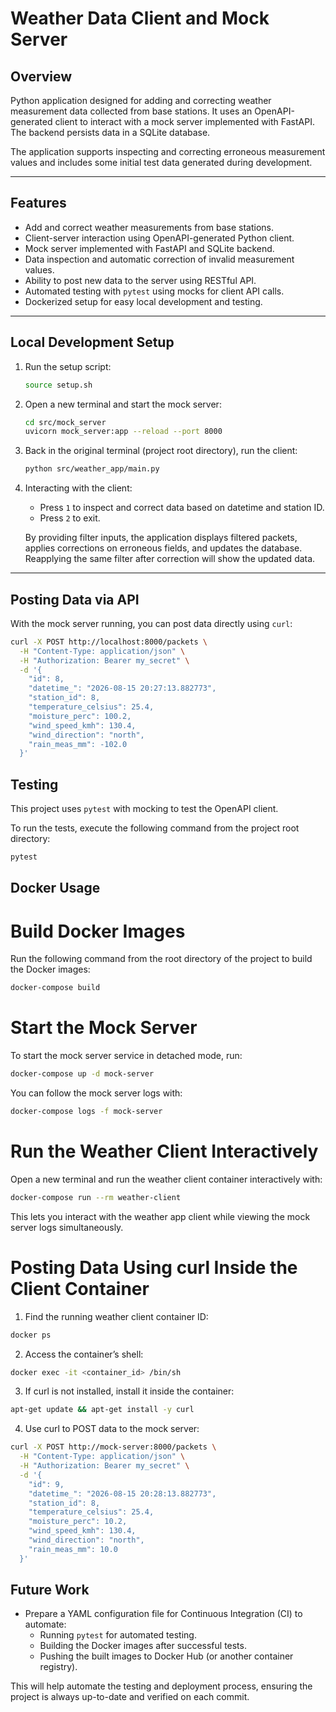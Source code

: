 # Weather Data Client and Mock Server

## Overview

Python application designed for adding and correcting weather measurement data collected from base stations. It uses an OpenAPI-generated client to interact with a mock server implemented with FastAPI. The backend persists data in a SQLite database.

The application supports inspecting and correcting erroneous measurement values and includes some initial test data generated during development.

---

## Features

- Add and correct weather measurements from base stations.
- Client-server interaction using OpenAPI-generated Python client.
- Mock server implemented with FastAPI and SQLite backend.
- Data inspection and automatic correction of invalid measurement values.
- Ability to post new data to the server using RESTful API.
- Automated testing with `pytest` using mocks for client API calls.
- Dockerized setup for easy local development and testing.

---

## Local Development Setup

1. Run the setup script:

    ```bash
    source setup.sh
    ```

2. Open a new terminal and start the mock server:

    ```bash
    cd src/mock_server
    uvicorn mock_server:app --reload --port 8000
    ```

3. Back in the original terminal (project root directory), run the client:

    ```bash
    python src/weather_app/main.py
    ```

4. Interacting with the client:

    - Press `1` to inspect and correct data based on datetime and station ID.
    - Press `2` to exit.

    By providing filter inputs, the application displays filtered packets, applies corrections on erroneous fields, and updates the database. Reapplying the same filter after correction will show the updated data.

---

## Posting Data via API

With the mock server running, you can post data directly using `curl`:

```bash
curl -X POST http://localhost:8000/packets \
  -H "Content-Type: application/json" \
  -H "Authorization: Bearer my_secret" \
  -d '{
    "id": 8,
    "datetime_": "2026-08-15 20:27:13.882773",
    "station_id": 8,
    "temperature_celsius": 25.4,
    "moisture_perc": 100.2,
    "wind_speed_kmh": 130.4,
    "wind_direction": "north",
    "rain_meas_mm": -102.0
  }'
```

## Testing

This project uses `pytest` with mocking to test the OpenAPI client.

To run the tests, execute the following command from the project root directory:

```bash
pytest
```

## Docker Usage
# Build Docker Images

Run the following command from the root directory of the project to build the Docker images:

```bash
docker-compose build
```

# Start the Mock Server
To start the mock server service in detached mode, run:

```bash
docker-compose up -d mock-server
```

You can follow the mock server logs with:
```bash
docker-compose logs -f mock-server
```

# Run the Weather Client Interactively
Open a new terminal and run the weather client container interactively with:
```bash
docker-compose run --rm weather-client
```
This lets you interact with the weather app client while viewing the mock server logs simultaneously.

# Posting Data Using curl Inside the Client Container
1. Find the running weather client container ID:

```bash
docker ps
```

2. Access the container’s shell:
```bash
docker exec -it <container_id> /bin/sh
```

3. If curl is not installed, install it inside the container:
```bash
apt-get update && apt-get install -y curl
```

4. Use curl to POST data to the mock server:
```bash
curl -X POST http://mock-server:8000/packets \
  -H "Content-Type: application/json" \
  -H "Authorization: Bearer my_secret" \
  -d '{
    "id": 9,
    "datetime_": "2026-08-15 20:28:13.882773",
    "station_id": 8,
    "temperature_celsius": 25.4,
    "moisture_perc": 10.2,
    "wind_speed_kmh": 130.4,
    "wind_direction": "north",
    "rain_meas_mm": 10.0
  }'
```

## Future Work

- Prepare a YAML configuration file for Continuous Integration (CI) to automate:
  - Running `pytest` for automated testing.
  - Building the Docker images after successful tests.
  - Pushing the built images to Docker Hub (or another container registry).

This will help automate the testing and deployment process, ensuring the project is always up-to-date and verified on each commit.

